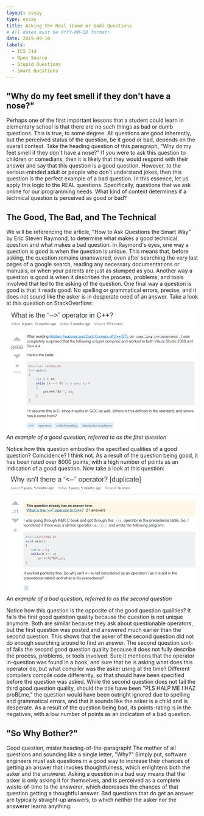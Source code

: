 ```yaml
---
layout: essay
type: essay
title: Asking the Real (Good or bad) Questions
# All dates must be YYYY-MM-DD format!
date: 2019-09-10
labels:
  - ICS 314
  - Open Source
  - Stupid Questions
  - Smart Questions
---
```

## "Why do my feet smell if they don't have a nose?"
Perhaps one of the first important lessons that a student could learn in elementary school is that there are no such things as bad or dumb questions. This is true, to some degree. All questions are good inherently, but the perceived status of the question, be it good or bad, depends on the overall context. Take the heading question of this paragraph, "Why do my feet smell if they don't have a nose?" If you were to ask this question to children or comedians, then it is likely that they would respond with their answer and say that this question is a good question. However, to the serious-minded adult or people who don't understand jokes, then this question is the perfect example of a bad question. In this essence, let us apply this logic to the REAL questions. Specifically, questions that we ask online for our programming needs. What kind of context determines if a technical question is perceived as good or bad? 

## The Good, The Bad, and The Technical
We will be referencing the article, "How to Ask Questions the Smart Way" by Eric Steven Raymond, to determine what makes a good technical question and what makes a bad question. In Raymond's eyes, one way a question is good is when the question is unique. This means that, before asking, the question remains unanswered, even after searching the very last pages of a google search, reading any necessary documentations or manuals, or when your parents are just as stumped as you. Another way a question is good is when it describes the process, problems, and tools involved that led to the asking of the question. One final way a question is good is that it reads good. No spelling or grammatical errors, precise, and it does not sound like the asker is in desperate need of an answer. Take a look at this question on StackOverflow: 
<img class="ui small image" src="../images/good_question_example.PNG">*An example of a good question, referred to as the first question*

Notice how this question embodies the specified qualities of a good question? Coincidence? I think not. As a result of the question being good, it has been rated over 8000 points, with a high number of points as an indication of a good question. Now take a look at this question:
<img class="ui small image" src="../images/bad_question_example.PNG">*An example of a bad question, referred to as the second question*

Notice how this question is the opposite of the good question qualities? It fails the first good question quality because the question is not unique anymore. Both are similar because they ask about questionable operators, but the first question was posted and answered much earlier than the second question. This shows that the asker of the second question did not do enough searching around to find an answer. The second question sort-of fails the second good question quality because it does not fully describe the process, problems, or tools involved. Sure it mentions that the operator in-question was found in a book, and sure that he is asking what does this operator do, but what compiler was the asker using at the time? Different compilers compile code differently, so that should have been specified before the question was asked. While the second question does not fail the third good question quality, should the title have been "PLS HALP ME I HAZ proBLme," the question would have been outright ignored due to spelling and grammatical errors, and that it sounds like the asker is a child and is desperate. As a result of the question being bad, its points-rating is in the negatives, with a low number of points as an indication of a bad question. 

## "So Why Bother?"
Good question, mister heading-of-the-paragraph! The mother of all questions and sounding like a single letter, "Why?" Simply put, software engineers must ask questions in a good way to increase their chances of getting an answer that invokes thoughtfulness, which enlightens both the asker and the answerer. Asking a question in a bad way means that the asker is only asking it for themselves, and is perceived as a complete waste-of-time to the answerer, which decreases the chances of that question getting a thoughtful answer. Bad questions that do get an answer are typically straight-up answers, to which neither the asker nor the answerer learns anything.    
